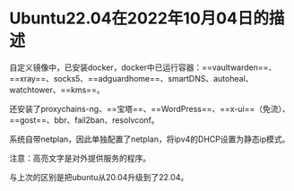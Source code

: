 # Ubuntu22.04在2022年10月04日的描述



自定义镜像中，已安装docker，docker中已运行容器：==vaultwarden==、==xray==、socks5、==adguardhome==、smartDNS、autoheal、watchtower、==kms==。

还安装了proxychains-ng、==宝塔==、==WordPress==、==x-ui==（免流）、==gost==、bbr、fail2ban、resolvconf。

系统自带netplan，因此单独配置了netplan，将ipv4的DHCP设置为静态ip模式。



注意：高亮文字是对外提供服务的程序。



与上次的区别是把ubuntu从20.04升级到了22.04。
